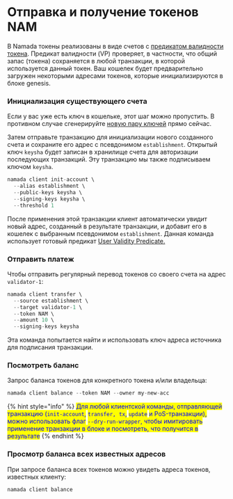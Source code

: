 # Отправка и получение токенов NAM

В Namada токены реализованы в виде счетов с [предикатом валидности токена](https://github.com/anoma/namada/blob/9b67281e359ebff5467cad57c866fbcf91eb80c8/shared/src/ledger/native\_vp/multitoken.rs#L30). Предикат валидности (VP) проверяет, в частности, что общий запас (токена) сохраняется в любой транзакции, в которой используется данный токен. Ваш кошелек будет предварительно загружен некоторыми адресами токенов, которые инициализируются в блоке genesis.

### Инициализация существующего счета

Если у вас уже есть ключ в кошельке, этот шаг можно пропустить. В противном случае сгенерируйте [новую пару ключей](./) прямо сейчас.

Затем отправьте транзакцию для инициализации нового созданного счета и сохраните его адрес с псевдонимом `establishment`. Открытый ключ `keysha` будет записан в хранилище счета для авторизации последующих транзакций. Эту транзакцию мы также подписываем ключом `keysha`.

```rust
namada client init-account \
  --alias establishment \
  --public-keys keysha \
  --signing-keys keysha \
  --threshold 1
```

После применения этой транзакции клиент автоматически увидит новый адрес, созданный в результате транзакции, и добавит его в кошелек с выбранным псевдонимом `establishment`. Данная команда использует готовый предикат [User Validity Predicate.](https://github.com/anoma/namada/blob/main/wasm/wasm\_source/src/vp\_user.rs)

### Отправить платеж

Чтобы отправить регулярный перевод токенов со своего счета на адрес `validator-1`:

```rust
namada client transfer \
  --source establishment \
  --target validator-1 \
  --token NAM \
  --amount 10 \
  --signing-keys keysha
```

Эта команда попытается найти и использовать ключ адреса источника для подписания транзакции.

### Посмотреть баланс

Запрос баланса токенов для конкретного токена и/или владельца:

```rust
namada client balance --token NAM --owner my-new-acc
```

{% hint style="info" %}
<mark style="color:blue;">Для любой клиентской команды, отправляющей транзакцию (</mark><mark style="color:blue;">`init-account`</mark><mark style="color:blue;">,</mark> <mark style="color:blue;">`transfer, tx`</mark><mark style="color:blue;">,</mark> <mark style="color:blue;">`update`</mark> <mark style="color:blue;">и PoS-транзакции), можно использовать флаг</mark> <mark style="color:blue;">`--dry-run-wrapper`</mark><mark style="color:blue;">, чтобы имитировать применение транзакции в блоке и посмотреть, что получится в результате</mark>
{% endhint %}

### Просмотр баланса всех известных адресов

При запросе баланса всех токенов можно увидеть адреса токенов, известных клиенту:

```rust
namada client balance
```

